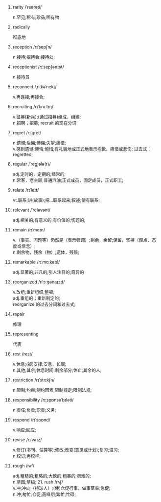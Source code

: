 1. rarity /ˈreərəti/

   n.罕见;稀有;珍品;稀有物

2. radically

   彻底地

3. reception /rɪˈsepʃn/

   n.接待;招待会;接待处;

4. receptionist /rɪˈsepʃənɪst/

   n.接待员

5. reconnect /ˌriːkəˈnekt/

   v.再连接;再接合;

6. recruiting /rɪˈkruːtɪŋ/

   v.征募(新兵);(通过招募)组成，组建;  
   n.招聘；招募; recruit 的现在分词

7. regret /rɪˈɡret/

   n.遗憾;后悔;懊悔;失望;痛惜;  
   v.感到遗憾;懊悔;惋惜;有礼貌地或正式地表示抱歉、痛惜或悲伤; 过去式： regretted;

8. regular /ˈreɡjələ(r)/

   adj.定时的，定期的;经常的;  
   n.常客，老主顾;普通汽油;正式成员，固定成员，正式职工;

9. relate /rɪˈleɪt/

   vt.联系;讲(故事);把…联系起来;叙述;使有联系;

10. relevant /ˈreləvənt/

    adj.相关的;有意义的;有价值的;切题的;

11. remain /rɪˈmeɪn/

    v.（事实、问题等）仍然是（表示强调）;剩余，余留;保留，坚持（观点、态度或信念）;  
    n.剩余物，残余（物）;遗体，残骸;

12. remarkable /rɪˈmɑːkəbl/

    adj.显著的;非凡的;引人注目的;奇异的

13. reorganized /riˈɔːɡənaɪzd/

    v.改组;重新组织;整顿;  
    adj.重组的；重新制定的;  
    reorganize 的过去分词和过去式;

14. repair

    修理

15. representing

    代表

16. rest /rest/

    v.休息;(被)支撑;安息，长眠;  
    n.其他;其余;休息时间;剩余部分;休止;其余的人;

17. restriction /rɪˈstrɪkʃn/

    n.限制;约束;制约因素;限制规定;限制法规;

18. responsibility /rɪˌspɒnsəˈbɪləti/

    n.责任;负责;职责;义务;

19. respond /rɪˈspɒnd/

    v.响应;回应;

20. revise /rɪˈvaɪz/

    v.修订(书刊、估算等);修改;改变(意见或计划);复习;温习;  
    n.校订;再校样;

21. rough /rʌf/

    adj.粗糙的;粗略的;大致的;粗暴的;艰难的;  
    n.草图;草稿; 21. rush /rʌʃ/  
    v.冲;冲向（持球人）;(使)仓促行事，做事草率;急促;  
    n.冲;匆忙;仓促;高峰期;繁忙;忙碌;
